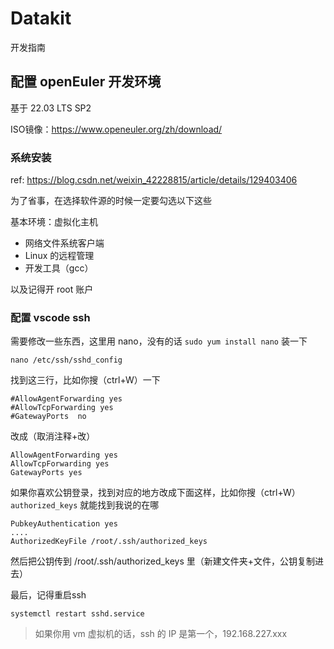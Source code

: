 # Datakit

开发指南

## 配置 openEuler 开发环境

基于 22.03 LTS SP2

ISO镜像：https://www.openeuler.org/zh/download/

### 系统安装

ref: https://blog.csdn.net/weixin_42228815/article/details/129403406

为了省事，在选择软件源的时候一定要勾选以下这些

基本环境：虚拟化主机

- 网络文件系统客户端
- Linux 的远程管理
- 开发工具（gcc）

以及记得开 root 账户

### 配置 vscode ssh

需要修改一些东西，这里用 nano，没有的话 `sudo yum install nano` 装一下

```
nano /etc/ssh/sshd_config
```

找到这三行，比如你搜（ctrl+W）一下

```
#AllowAgentForwarding yes
#AllowTcpForwarding yes
#GatewayPorts  no
```

改成（取消注释+改）

```
AllowAgentForwarding yes
AllowTcpForwarding yes
GatewayPorts yes
```

如果你喜欢公钥登录，找到对应的地方改成下面这样，比如你搜（ctrl+W）`authorized_keys` 就能找到我说的在哪

```
PubkeyAuthentication yes
....
AuthorizedKeyFile /root/.ssh/authorized_keys
```

然后把公钥传到 /root/.ssh/authorized_keys 里（新建文件夹+文件，公钥复制进去）

最后，记得重启ssh

```
systemctl restart sshd.service
```

> 如果你用 vm 虚拟机的话，ssh 的 IP 是第一个，192.168.227.xxx
